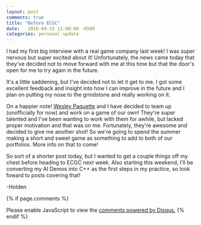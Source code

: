 ```yaml
---
layout: post
comments: true
title: "Before ECGC"
date:   2016-04-15 11:00:00 -0500
categories: personal update
---
```

I had my first big interview with a real game company last week! I was super nervous but super excited about it! Unfortunately,
the news came today that they've decided not to move forward with me at this time but that the door's open for me to 
try again in the future. 

It's a little saddening, but I've decided not to let it get to me. I got some excellent feedback and insight into how
I can improve in the future and I plan on putting my nose to the grindstone and really working on it. 

On a happier note! [Wesley Paquette](http://wesleypaquettedesigns.com/) and I have decided to team up (unofficially for now)
and work on a game of our own! They're super talented and I've been wanting to work with them for awhile, but lacked 
proper motivation and that was on me. Fortunately, they're awesome and decided to give me another shot! So we're going to 
spend the summer making a short and sweet game as something to add to both of our portfolios. More info on that to come!

So sort of a shorter post today, but I wanted to get a couple things off my chest before heading to ECGC next week. Also
starting this weekend, I'll be converting my AI Demos into C++ as the first steps in my practice, so look foward to posts
covering that! 

-Holden

{% if page.comments %}
<div id="disqus_thread"></div>
<script>
/**
* RECOMMENDED CONFIGURATION VARIABLES: EDIT AND UNCOMMENT THE SECTION BELOW TO INSERT DYNAMIC VALUES FROM YOUR PLATFORM OR CMS.
* LEARN WHY DEFINING THESE VARIABLES IS IMPORTANT: https://disqus.com/admin/universalcode/#configuration-variables
*/
/*
var disqus_config = function () {
this.page.url = PAGE_URL; // Replace PAGE_URL with your page's canonical URL variable
this.page.identifier = PAGE_IDENTIFIER; // Replace PAGE_IDENTIFIER with your page's unique identifier variable
};
*/
(function() { // DON'T EDIT BELOW THIS LINE
var d = document, s = d.createElement('script');

s.src = '//acrylicorner.disqus.com/embed.js';

s.setAttribute('data-timestamp', +new Date());
(d.head || d.body).appendChild(s);
})();
</script>
<noscript>Please enable JavaScript to view the <a href="https://disqus.com/?ref_noscript" rel="nofollow">comments powered by Disqus.</a></noscript>
{% endif %}